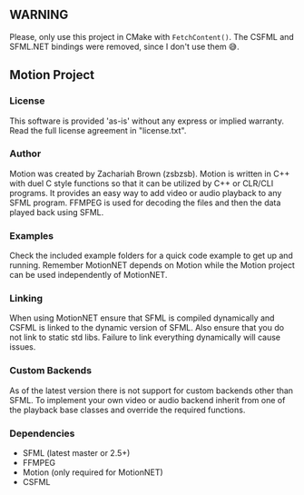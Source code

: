 ## WARNING
Please, only use this project in CMake with `FetchContent()`. The CSFML and SFML.NET bindings were removed, since I don't use them 😅.

## Motion Project

### License
This software is provided 'as-is' without any express or implied warranty. Read the full license agreement in "license.txt".


### Author
Motion was created by Zachariah Brown (zsbzsb). Motion is written in C++ with duel C style functions so that it can be utilized by C++ or CLR/CLI programs. It provides an easy way to add video or audio playback to any SFML program. FFMPEG is used for decoding the files and then the data played back using SFML.


### Examples
Check the included example folders for a quick code example to get up and running. Remember MotionNET depends on Motion while the Motion project can be used independently of MotionNET.

### Linking
When using MotionNET ensure that SFML is compiled dynamically and CSFML is linked to the dynamic version of SFML. Also ensure that you do not link to static std libs. Failure to link everything dynamically will cause issues.

### Custom Backends
As of the latest version there is not support for custom backends other than SFML. To implement your own video or audio backend inherit from one of the playback base classes and override the required functions.

### Dependencies
* SFML (latest master or 2.5+)
* FFMPEG
* Motion (only required for MotionNET)
* CSFML
